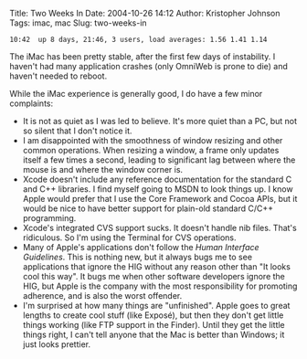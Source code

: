 Title: Two Weeks In
Date: 2004-10-26 14:12
Author: Kristopher Johnson
Tags: imac, mac
Slug: two-weeks-in

    10:42  up 8 days, 21:46, 3 users, load averages: 1.56 1.41 1.14

The iMac has been pretty stable, after the first few days of
instability. I haven't had many application crashes (only OmniWeb is
prone to die) and haven't needed to reboot.

While the iMac experience is generally good, I do have a few minor
complaints:

-   It is not as quiet as I was led to believe. It's more quiet than a PC, but not so silent that I don't notice it.
-   I am disappointed with the smoothness of window resizing and other common operations. When resizing a window, a frame only updates itself a few times a second, leading to significant lag between where the mouse is and where the window corner is.
-   Xcode doesn't include any reference documentation for the standard C and C++ libraries. I find myself going to MSDN to look things up. I know Apple would prefer that I use the Core Framework and Cocoa APIs, but it would be nice to have better support for plain-old standard C/C++ programming.
-   Xcode's integrated CVS support sucks. It doesn't handle nib files.  That's ridiculous. So I'm using the Terminal for CVS operations.
-   Many of Apple's applications don't follow the *Human Interface Guidelines*. This is nothing new, but it always bugs me to see applications that ignore the HIG without any reason other than "It looks cool this way". It bugs me when other software developers ignore the HIG, but Apple is the company with the most responsibility for promoting adherence, and is also the worst offender.
-   I'm surprised at how many things are "unfinished". Apple goes to great lengths to create cool stuff (like Exposé), but then they don't get little things working (like FTP support in the Finder).  Until they get the little things right, I can't tell anyone that the Mac is better than Windows; it just looks prettier.

